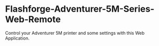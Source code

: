 # Flashforge-Adventurer-5M-Series-Web-Remote
Control your Adventurer 5M printer and some settings with this Web Application.
